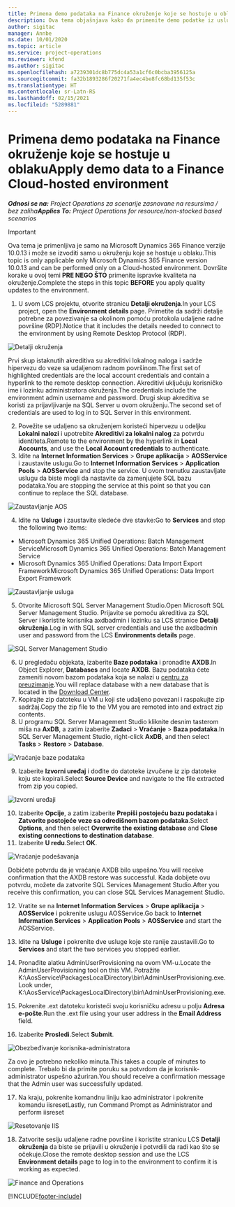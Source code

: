 ```yaml
---
title: Primena demo podataka na Finance okruženje koje se hostuje u oblaku
description: Ova tema objašnjava kako da primenite demo podatke iz usluge Project Operations na Dynamics 365 Finance okruženje hostovano u oblaku.
author: sigitac
manager: Annbe
ms.date: 10/01/2020
ms.topic: article
ms.service: project-operations
ms.reviewer: kfend
ms.author: sigitac
ms.openlocfilehash: a7239301dc8b775dc4a53a1cf6c0bcba3956125a
ms.sourcegitcommit: fa32b1893286f20271fa4ec4be8fc68bd135f53c
ms.translationtype: HT
ms.contentlocale: sr-Latn-RS
ms.lasthandoff: 02/15/2021
ms.locfileid: "5289881"
---
```

# <a name="apply-demo-data-to-a-finance-cloud-hosted-environment"></a><span data-ttu-id="9a5ab-103">Primena demo podataka na Finance okruženje koje se hostuje u oblaku</span><span class="sxs-lookup"><span data-stu-id="9a5ab-103">Apply demo data to a Finance Cloud-hosted environment</span></span>

<span data-ttu-id="9a5ab-104">_**Odnosi se na:** Project Operations za scenarije zasnovane na resursima / bez zaliha_</span><span class="sxs-lookup"><span data-stu-id="9a5ab-104">_**Applies To:** Project Operations for resource/non-stocked based scenarios_</span></span>

> [!IMPORTANT]
> <span data-ttu-id="9a5ab-105">Ova tema je primenljiva je samo na Microsoft Dynamics 365 Finance verzije 10.0.13 i može se izvoditi samo u okruženju koje se hostuje u oblaku.</span><span class="sxs-lookup"><span data-stu-id="9a5ab-105">This topic is only applicable only Microsoft Dynamics 365 Finance version 10.0.13 and can be performed only on a Cloud-hosted environment.</span></span> <span data-ttu-id="9a5ab-106">Dovršite korake u ovoj temi **PRE NEGO ŠTO** primenite ispravke kvaliteta na okruženje.</span><span class="sxs-lookup"><span data-stu-id="9a5ab-106">Complete the steps in this topic **BEFORE** you apply quality updates to the environment.</span></span>

1. <span data-ttu-id="9a5ab-107">U svom LCS projektu, otvorite stranicu **Detalji okruženja**.</span><span class="sxs-lookup"><span data-stu-id="9a5ab-107">In your LCS project, open the **Environment details** page.</span></span> <span data-ttu-id="9a5ab-108">Primetite da sadrži detalje potrebne za povezivanje sa okolinom pomoću protokola udaljene radne površine (RDP).</span><span class="sxs-lookup"><span data-stu-id="9a5ab-108">Notice that it includes the details needed to connect to the environment by using Remote Desktop Protocol (RDP).</span></span>

![Detalji  okruženja](./media/1EnvironmentDetails.png)

<span data-ttu-id="9a5ab-110">Prvi skup istaknutih akreditiva su akreditivi lokalnog naloga i sadrže hipervezu do veze sa udaljenom radnom površinom.</span><span class="sxs-lookup"><span data-stu-id="9a5ab-110">The first set of highlighted credentials are the local account credentials and contain a hyperlink to the remote desktop connection.</span></span> <span data-ttu-id="9a5ab-111">Akreditivi uključuju korisničko ime i lozinku administratora okruženja.</span><span class="sxs-lookup"><span data-stu-id="9a5ab-111">The credentials include the environment admin username and password.</span></span> <span data-ttu-id="9a5ab-112">Drugi skup akreditiva se koristi za prijavljivanje na SQL Server u ovom okruženju.</span><span class="sxs-lookup"><span data-stu-id="9a5ab-112">The second set of credentials are used to log in to SQL Server in this environment.</span></span>

2. <span data-ttu-id="9a5ab-113">Povežite se udaljeno sa okruženjem koristeći hipervezu u odeljku **Lokalni nalozi** i upotrebite **Akreditivi za lokalni nalog** za potvrdu identiteta.</span><span class="sxs-lookup"><span data-stu-id="9a5ab-113">Remote to the environment by the hyperlink in **Local Accounts**, and use the **Local Account credentials** to authenticate.</span></span>
3. <span data-ttu-id="9a5ab-114">Idite na **Internet Information Services** > **Grupe aplikacija** > **AOSService** i zaustavite uslugu.</span><span class="sxs-lookup"><span data-stu-id="9a5ab-114">Go to **Internet Information Services** > **Application Pools** > **AOSService** and stop the service.</span></span> <span data-ttu-id="9a5ab-115">U ovom trenutku zaustavljate uslugu da biste mogli da nastavite da zamenjujete SQL bazu podataka.</span><span class="sxs-lookup"><span data-stu-id="9a5ab-115">You are stopping the service at this point so that you can continue to replace the SQL database.</span></span>

![Zaustavljanje AOS](./media/2StopAOS.png)

4. <span data-ttu-id="9a5ab-117">Idite na **Usluge** i zaustavite sledeće dve stavke:</span><span class="sxs-lookup"><span data-stu-id="9a5ab-117">Go to **Services** and stop the following two items:</span></span>

- <span data-ttu-id="9a5ab-118">Microsoft Dynamics 365 Unified Operations: Batch Management Service</span><span class="sxs-lookup"><span data-stu-id="9a5ab-118">Microsoft Dynamics 365 Unified Operations: Batch Management Service</span></span>
- <span data-ttu-id="9a5ab-119">Microsoft Dynamics 365 Unified Operations: Data Import Export Framework</span><span class="sxs-lookup"><span data-stu-id="9a5ab-119">Microsoft Dynamics 365 Unified Operations: Data Import Export Framework</span></span>

![Zaustavljanje usluga](./media/3StopServices.png)

5. <span data-ttu-id="9a5ab-121">Otvorite Microsoft SQL Server Management Studio.</span><span class="sxs-lookup"><span data-stu-id="9a5ab-121">Open Microsoft SQL Server Management Studio.</span></span> <span data-ttu-id="9a5ab-122">Prijavite se pomoću akreditiva za SQL Server i koristite korisnika axdbadmin i lozinku sa LCS stranice **Detalji okruženja**.</span><span class="sxs-lookup"><span data-stu-id="9a5ab-122">Log in with SQL server credentials and use the axdbadmin user and password from the LCS **Environments details** page.</span></span>

![SQL Server Management Studio](./media/4SSMS.png)

6. <span data-ttu-id="9a5ab-124">U pregledaču objekata, izaberite **Baze podataka** i pronađite **AXDB**.</span><span class="sxs-lookup"><span data-stu-id="9a5ab-124">In Object Explorer, **Databases** and locate **AXDB**.</span></span> <span data-ttu-id="9a5ab-125">Bazu podataka ćete zameniti novom bazom podataka koja se nalazi u [centru za preuzimanje](https://download.microsoft.com/download/1/a/3/1a314bd2-b082-4a87-abdc-1ba26c92b63d/ProjOpsDemoDataFOGARelease.zip).</span><span class="sxs-lookup"><span data-stu-id="9a5ab-125">You will replace database with a new database that is located in the [Download Center](https://download.microsoft.com/download/1/a/3/1a314bd2-b082-4a87-abdc-1ba26c92b63d/ProjOpsDemoDataFOGARelease.zip).</span></span> 
7. <span data-ttu-id="9a5ab-126">Kopirajte zip datoteku u VM u koji ste udaljeno povezani i raspakujte zip sadržaj.</span><span class="sxs-lookup"><span data-stu-id="9a5ab-126">Copy the zip file to the VM you are remoted into and extract zip contents.</span></span>
8. <span data-ttu-id="9a5ab-127">U programu SQL Server Management Studio kliknite desnim tasterom miša na **AxDB**, a zatim izaberite **Zadaci** > **Vraćanje** > **Baza podataka**.</span><span class="sxs-lookup"><span data-stu-id="9a5ab-127">In SQL Server Management Studio, right-click **AxDB**, and then select **Tasks** > **Restore** > **Database**.</span></span>

![Vraćanje baze podataka](./media/5RestoreDatabase.png)

9. <span data-ttu-id="9a5ab-129">Izaberite **Izvorni uređaj** i dođite do datoteke izvučene iz zip datoteke koju ste kopirali.</span><span class="sxs-lookup"><span data-stu-id="9a5ab-129">Select **Source Device** and navigate to the file extracted from zip you copied.</span></span>

![Izvorni uređaji](./media/6SourceDevice.png)

10. <span data-ttu-id="9a5ab-131">Izaberite **Opcije**, a zatim izaberite **Prepiši postojeću bazu podataka** i **Zatvorite postojeće veze sa odredišnom bazom podataka**.</span><span class="sxs-lookup"><span data-stu-id="9a5ab-131">Select **Options**, and then select **Overwrite the existing database** and **Close existing connections to destination database**.</span></span> 
11. <span data-ttu-id="9a5ab-132">Izaberite **U redu**.</span><span class="sxs-lookup"><span data-stu-id="9a5ab-132">Select **OK**.</span></span>

![Vraćanje podešavanja](./media/7RestoreSetting.png)

<span data-ttu-id="9a5ab-134">Dobićete potvrdu da je vraćanje AXDB bilo uspešno.</span><span class="sxs-lookup"><span data-stu-id="9a5ab-134">You will receive confirmation that the AXDB restore was successful.</span></span> <span data-ttu-id="9a5ab-135">Kada dobijete ovu potvrdu, možete da zatvorite SQL Services Management Studio.</span><span class="sxs-lookup"><span data-stu-id="9a5ab-135">After you receive this confirmation, you can close SQL Services Management Studio.</span></span>

12. <span data-ttu-id="9a5ab-136">Vratite se na **Internet Information Services** > **Grupe aplikacija** > **AOSService** i pokrenite uslugu AOSService.</span><span class="sxs-lookup"><span data-stu-id="9a5ab-136">Go back to **Internet Information Services** > **Application Pools** > **AOSService** and start the AOSService.</span></span>
13. <span data-ttu-id="9a5ab-137">Idite na **Usluge** i pokrenite dve usluge koje ste ranije zaustavili.</span><span class="sxs-lookup"><span data-stu-id="9a5ab-137">Go to **Services** and start the two services you stopped earlier.</span></span>

14. <span data-ttu-id="9a5ab-138">Pronađite alatku AdminUserProvisioning na ovom VM-u.</span><span class="sxs-lookup"><span data-stu-id="9a5ab-138">Locate the AdminUserProvisioning tool on this VM.</span></span> <span data-ttu-id="9a5ab-139">Potražite K:\AosService\PackagesLocalDirectory\bin\AdminUserProvisioning.exe.</span><span class="sxs-lookup"><span data-stu-id="9a5ab-139">Look under, K:\AosService\PackagesLocalDirectory\bin\AdminUserProvisioning.exe.</span></span>
15. <span data-ttu-id="9a5ab-140">Pokrenite .ext datoteku koristeći svoju korisničku adresu u polju **Adresa e-pošte**.</span><span class="sxs-lookup"><span data-stu-id="9a5ab-140">Run the .ext file using your user address in the **Email Address** field.</span></span> 
16. <span data-ttu-id="9a5ab-141">Izaberite **Prosledi**.</span><span class="sxs-lookup"><span data-stu-id="9a5ab-141">Select **Submit**.</span></span>

![Obezbeđivanje korisnika-administratora](./media/8AdminUserProvisioning.png)

<span data-ttu-id="9a5ab-143">Za ovo je potrebno nekoliko minuta.</span><span class="sxs-lookup"><span data-stu-id="9a5ab-143">This takes a couple of minutes to complete.</span></span> <span data-ttu-id="9a5ab-144">Trebalo bi da primite poruku sa potvrdom da je korisnik-administrator uspešno ažuriran.</span><span class="sxs-lookup"><span data-stu-id="9a5ab-144">You should receive a confirmation message that the Admin user was successfully updated.</span></span>

17. <span data-ttu-id="9a5ab-145">Na kraju, pokrenite komandnu liniju kao administrator i pokrenite komandu iisreset</span><span class="sxs-lookup"><span data-stu-id="9a5ab-145">Lastly, run Command Prompt as Administrator and perform iisreset</span></span>

![Resetovanje IIS](./media/9IISReset.png)

18. <span data-ttu-id="9a5ab-147">Zatvorite sesiju udaljene radne površine i koristite stranicu LCS **Detalji okruženja** da biste se prijavili u okruženje i potvrdili da radi kao što se očekuje.</span><span class="sxs-lookup"><span data-stu-id="9a5ab-147">Close the remote desktop session and use the LCS **Environment details** page to log in to the environment to confirm it is working as expected.</span></span>

![Finance and Operations](./media/10FinanceAndOperations.png)


[!INCLUDE[footer-include](../includes/footer-banner.md)]